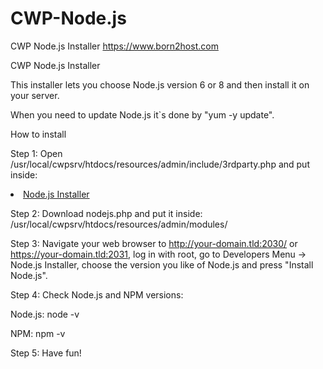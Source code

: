 # CWP-Node.js
CWP Node.js Installer
https://www.born2host.com

CWP Node.js Installer

This installer lets you choose Node.js version 6 or 8 and then install it on your server. 

When you need to update Node.js it\`s done by "yum -y update".

How to install 

Step 1: Open /usr/local/cwpsrv/htdocs/resources/admin/include/3rdparty.php and put inside:

<li><a href="index.php?module=nodejs"><span class="icon16 icomoon-icon-arrow-right-3"></span>Node.js Installer</a></li>

Step 2: Download nodejs.php and put it inside: /usr/local/cwpsrv/htdocs/resources/admin/modules/ 

Step 3: Navigate your web browser to http://your-domain.tld:2030/ or https://your-domain.tld:2031, log in with root, go to Developers Menu -> Node.js Installer, choose the version you like of Node.js and press "Install Node.js". 

Step 4: Check Node.js and NPM versions: 

Node.js: node -v 

NPM: npm -v 

Step 5: Have fun!
